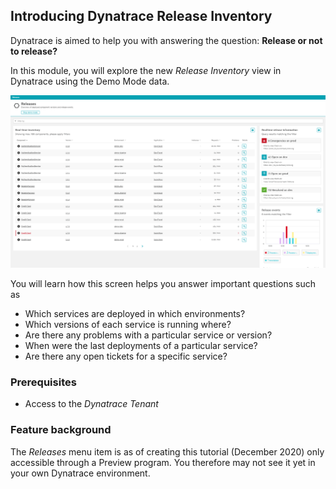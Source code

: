 ## Introducing Dynatrace Release Inventory

Dynatrace is aimed to help you with answering the question: **Release or not to release?**

In this module, you will explore the new *Release Inventory* view in Dynatrace using the Demo Mode data.

![](../../assets/images/01_release_inventory_overview.png)

You will learn how this screen helps you answer important questions such as
* Which services are deployed in which environments?
* Which versions of each service is running where?
* Are there any problems with a particular service or version?
* When were the last deployments of a particular service?
* Are there any open tickets for a specific service?


### Prerequisites

- Access to the _Dynatrace Tenant_

### Feature background

The *Releases* menu item is as of creating this tutorial (December 2020) only accessible through a Preview program. You therefore may not see it yet in your own Dynatrace environment.
